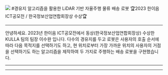 <img src="https://capsule-render.vercel.app/api?type=모양&color=색상코드&height=높이&section=header&text=텍스트&fontSize=텍스트크기" />
#경유지 알고리즘을 활용한 LiDAR 기반 자율주행 물류 배송 로봇
🏆2023 한이음 ICT공모전 / 한국정보산업연합회장상 수상🏆

---
안녕하세요. 2023년 한이음 ICT공모전에서 동상(한국정보산업연합회장상) 수상한 KULLA 팀의 팀장 이수완 입니다.
다수의 경유지를 두고 로봇은 사용자의 호출 순서에 따라 다음 목적지를 선택하기도 하고, 현 위치로부터 가장 가까운 위치의 
사용자의 거점을 선택하기도 하는 알고리즘을 제작하여 두 가지로 주행하는 배송 로봇을 구현했습니다.

---

---
